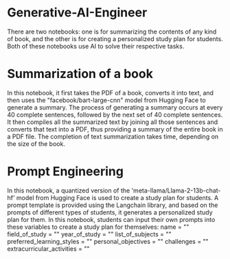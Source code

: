 # Generative-AI-Engineer

There are two notebooks: one is for summarizing the contents of any kind of book, and the other is for creating a personalized study plan for students. Both of these notebooks use AI to solve their respective tasks.

# Summarization of a book
In this notebook, it first takes the PDF of a book, converts it into text, and then uses the "facebook/bart-large-cnn" model from Hugging Face to generate a summary. The process of generating a summary occurs at every 40 complete sentences, followed by the next set of 40 complete sentences. It then compiles all the summarized text by joining all those sentences and converts that text into a PDF, thus providing a summary of the entire book in a PDF file. The completion of text summarization takes time, depending on the size of the book.

# Prompt Engineering
In this notebook, a quantized version of the 'meta-llama/Llama-2-13b-chat-hf' model from Hugging Face is used to create a study plan for students. A prompt template is provided using the Langchain library, and based on the prompts of different types of students, it generates a personalized study plan for them. In this notebook, students can input their own prompts into these variables to create a study plan for themselves:
name = ""
field_of_study = ""
year_of_study = ""
list_of_subjects = ""
preferred_learning_styles = ""
personal_objectives = ""
challenges = ""
extracurricular_activities = ""
